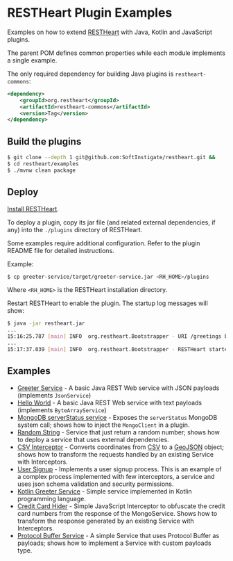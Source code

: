 # RESTHeart Plugin Examples

Examples on how to extend [RESTHeart](https://github.com/SoftInstigate/restheart) with Java, Kotlin and JavaScript plugins.

The parent POM defines common properties while each module implements a single example.

The only required dependency for building Java plugins is `restheart-commons`:

```xml
<dependency>
    <groupId>org.restheart</groupId>
    <artifactId>restheart-commons</artifactId>
    <version>Tag</version>
</dependency>
```

## Build the plugins

```bash
$ git clone --depth 1 git@github.com:SoftInstigate/restheart.git &&
$ cd restheart/examples
$ ./mvnw clean package
```

## Deploy

[Install RESTHeart](https://restheart.org/docs/setup/).

To deploy a plugin, copy its jar file (and related external dependencies, if any) into the `./plugins` directory of RESTHeart.

Some examples require additional configuration. Refer to the plugin README file for detailed instructions.

Example:

```bash
$ cp greeter-service/target/greeter-service.jar <RH_HOME>/plugins
```

Where `<RH_HOME>` is the RESTHeart installation directory.

Restart RESTHeart to enable the plugin. The startup log messages will show:

```bash
$ java -jar restheart.jar
...
15:16:25.787 [main] INFO  org.restheart.Bootstrapper - URI /greetings bound to service greetings, secured: false, uri match PREFIX
...
15:17:37.039 [main] INFO  org.restheart.Bootstrapper - RESTHeart started
```

## Examples

 - [Greeter Service](greeter-service/README.md) - A basic Java REST Web service with JSON payloads (implements `JsonService`)
 - [Hello World](bytes-array-service/README.md) - A basic Java REST Web service with text payloads (implements `ByteArrayService`)
 - [MongoDB serverStatus service](mongo-status-service/README.md) - Exposes the `serverStatus` MongoDB system call; shows how to inject the `MongoClient` in a plugin.
 - [Random String](random-string-service/README.md) - Service that just return a random number; shows how to deploy a service that uses external dependencies.
 - [CSV Interceptor](csv-interceptor/README.md) - Converts coordinates from [CSV](https://en.wikipedia.org/wiki/Comma-separated_values) to a [GeoJSON](https://geojson.org) object; shows how to transform the requests handled by an existing Service with Interceptors.
 - [User Signup](user-signup/README.md) - Implements a user signup process. This is an example of a complex process implemented with few interceptors, a service and uses json schema validation and security permissions.
 - [Kotlin Greeter Service](kotlin-greeter-service/README.md) - Simple service implemented in Kotlin programming language.
 - [Credit Card Hider](credit-card-hider/README.md) - Simple JavaScript Interceptor to obfuscate the credit card numbers from the response of the MongoService. Shows how to transform the response generated by an existing Service with Interceptors.
 - [Protocol Buffer Service](protobuffer-service/README.md) - A simple Service that uses Protocol Buffer as payloads; shows how to implement a Service with custom payloads type.
